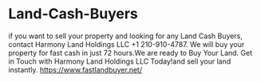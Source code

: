 # Land-Cash-Buyers
if you want to sell your property and looking for any Land Cash Buyers, contact  Harmony Land Holdings LLC +1 210-910-4787. We will buy your property for fast cash  in just 72 hours.We are ready to Buy Your Land. Get in Touch with Harmony Land Holdings LLC Today!and sell your land instantly.
https://www.fastlandbuyer.net/
